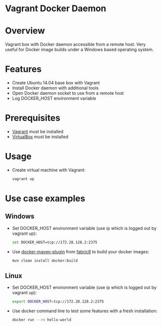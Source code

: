 Vagrant Docker Daemon
=====================

# Overview

Vagrant box with Docker daemon accessible from a remote host. Very useful for Docker image builds under a Windows based operating system.

# Features

* Create Ubuntu 14.04 base box with Vagrant
* Install Docker daemon with additional tools
* Open Docker daemon socket to use from a remote host
* Log DOCKER_HOST environment variable

# Prerequisites

* [Vagrant](https://www.vagrantup.com/docs/installation/) must be installed
* [VirtualBox](https://www.virtualbox.org/wiki/Downloads) must be installed

# Usage

* Create virtual machine with Vagrant:
  ```bash
  vagrant up
  ```

# Use case examples

## Windows

* Set DOCKER_HOST environment variable (use ip which is logged out by vagrant up):
  ```bash
  set DOCKER_HOST=tcp://172.28.128.2:2375
  ```  

* Use [docker-maven-plugin](https://dmp.fabric8.io/) from [fabric8](https://fabric8.io/) to build your docker images:
  ```bash
  mvn clean install docker:build
  ```  

## Linux   

* Set DOCKER_HOST environment variable (use ip which is logged out by vagrant up):
  ```bash
  export DOCKER_HOST=tcp://172.28.128.2:2375
  ```  

* Use docker command line to test some features with a fresh installation:  
  ```bash
  docker run --rm hello-world
  ```  
